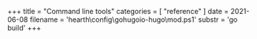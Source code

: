 +++
title = "Command line tools"
categories = [ "reference" ]
date = 2021-06-08
filename = 'hearth\config\gohugoio-hugo\mod.ps1'
substr = 'go build'
+++
